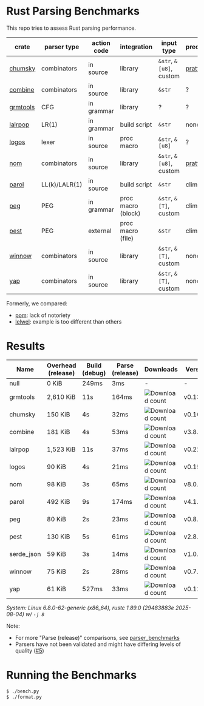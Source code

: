 # Rust Parsing Benchmarks

This repo tries to assess Rust parsing performance.

| crate      | parser type   | action code | integration        | input type              | precedence             | parameterized rules | streaming input |
|------------|---------------|-------------|--------------------|-------------------------|------------------------|---------------------|-----------------|
| [chumsky]  | combinators   | in source   | library            | `&str`, `&[u8]`, custom | [pratt][chumsky-pratt] | Yes                 | Yes             |
| [combine]  | combinators   | in source   | library            | `&str`                  | ?                      | ?                   | ?               |
| [grmtools] | CFG           | in grammar  | library            | ?                       | ?                      | ?                   | ?               |
| [lalrpop]  | LR(1)         | in grammar  | build script       | `&str`                  | none                   | Yes                 | No              |
| [logos]    | lexer         | in source   | proc macro         | `&str`, `&[u8]`         | ?                      | ?                   | ?               |
| [nom]      | combinators   | in source   | library            | `&str`, `&[u8]`, custom | [pratt][nom-pratt]     | Yes                 | Yes             |
| [parol]    | LL(k)/LALR(1) | in source   | build script       | `&str`                  | climbing               | No                  | No              |
| [peg]      | PEG           | in grammar  | proc macro (block) | `&str`, `&[T]`, custom  | climbing               | Yes                 | No              |
| [pest]     | PEG           | external    | proc macro (file)  | `&str`                  | climbing               | No                  | No              |
| [winnow]   | combinators   | in source   | library            | `&str`, `&[T]`, custom  | none                   | Yes                 | Yes             |
| [yap]      | combinators   | in source   | library            | `&str`, `&[T]`, custom  | none                   | Yes                 | ?               |

Formerly, we compared:
- [pom]: lack of notoriety
- [lelwel]: example is too different than others

# Results

Name | Overhead (release) | Build (debug) | Parse (release) | Downloads | Version
-----|--------------------|---------------|-----------------|-----------|--------
null | 0 KiB | 249ms | 3ms | - | -
grmtools | 2,610 KiB | 11s | 164ms | ![Download count](https://img.shields.io/crates/dr/cfgrammar) | v0.13.10
chumsky | 150 KiB | 4s | 32ms | ![Download count](https://img.shields.io/crates/dr/chumsky) | v0.10.1
combine | 181 KiB | 4s | 53ms | ![Download count](https://img.shields.io/crates/dr/combine) | v3.8.1
lalrpop | 1,523 KiB | 11s | 37ms | ![Download count](https://img.shields.io/crates/dr/lalrpop) | v0.22.2
logos | 90 KiB | 4s | 21ms | ![Download count](https://img.shields.io/crates/dr/logos) | v0.15.0
nom | 98 KiB | 3s | 65ms | ![Download count](https://img.shields.io/crates/dr/nom) | v8.0.0
parol | 492 KiB | 9s | 174ms | ![Download count](https://img.shields.io/crates/dr/parol) | v4.1.0
peg | 80 KiB | 2s | 23ms | ![Download count](https://img.shields.io/crates/dr/peg) | v0.8.5
pest | 130 KiB | 5s | 61ms | ![Download count](https://img.shields.io/crates/dr/pest) | v2.8.1
serde_json | 59 KiB | 3s | 14ms | ![Download count](https://img.shields.io/crates/dr/serde_json) | v1.0.142
winnow | 75 KiB | 2s | 28ms | ![Download count](https://img.shields.io/crates/dr/winnow) | v0.7.12
yap | 61 KiB | 527ms | 33ms | ![Download count](https://img.shields.io/crates/dr/yap) | v0.12.0

*System: Linux 6.8.0-62-generic (x86_64), rustc 1.89.0 (29483883e 2025-08-04) w/ `-j 8`*

Note:
- For more "Parse (release)" comparisons, see [parser_benchmarks](https://github.com/rust-bakery/parser_benchmarks)
- Parsers have not been validated and might have differing levels of quality ([#5](https://github.com/epage/parse-benchmarks-rs/issues/5))

# Running the Benchmarks

```bash
$ ./bench.py
$ ./format.py
```

[chumsky]: https://github.com/zesterer/chumsky
[chumsky-pratt]: https://docs.rs/chumsky/latest/chumsky/pratt/index.html
[combine]: https://github.com/Marwes/combine
[lalrpop]: https://github.com/lalrpop/lalrpop
[lelwel]: https://github.com/0x2a-42/lelwel
[logos]: https://github.com/maciejhirsz/logos
[nom]: https://github.com/geal/nom
[nom-pratt]: https://docs.rs/nom-language/latest/nom_language/precedence/fn.precedence.html
[parol]: https://github.com/jsinger67/parol
[peg]: https://github.com/kevinmehall/rust-peg
[pest]: https://github.com/pest-parser/pest
[pom]: https://github.com/j-f-liu/pom
[winnow]: https://github.com/winnow-rs/winnow
[yap]: https://github.com/jsdw/yap
[yap]: https://github.com/jsdw/yap
[grmtools]: https://crates.io/crates/cfgrammar
